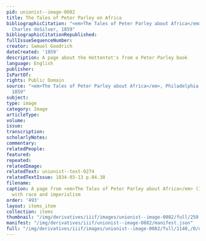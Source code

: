 ```yaml
---
pid: unionist--image-0082
title: The Tales of Peter Parley on Africa
bibliographicCitation: "<em>The Tales of Peter Parley about Africa</em>, Philadelphia:
  Charles deSilver, 1859"
bibliographicCitationRepublished: 
fullIssueSequenceNumber: 
creator: Samuel Goodrich
dateCreated: '1859'
description: A page about the Hottentot's from a Peter Parley book
language: English
publisher: 
IsPartOf: 
rights: Public Domain
source: "<em>The Tales of Peter Parley about Africa</em>, Philadelphia: Charles deSilver,
  1859"
subject: 
type: image
category: Image
articleType: 
volume: 
issue: 
transcription: 
scholarlyNotes: 
commentary: 
relatedPeople: 
featured: 
repeated: 
relatedImage: 
relatedText: unionist--text-0274
relatedTextIssue: 1834-03-13 p.04.38
filename: 
caption: A page from <em>The Tales of Peter Parley about Africa</em> (1859) dealing
  with race and imperialism
order: '493'
layout: items_item
collection: items
thumbnail: "/img/derivatives/iiif/images/unionist--image-0082/full/250,/0/default.jpg"
manifest: "/img/derivatives/iiif/unionist--image-0082/manifest.json"
full: "/img/derivatives/iiif/images/unionist--image-0082/full/1140,/0/default.jpg"
---
```

